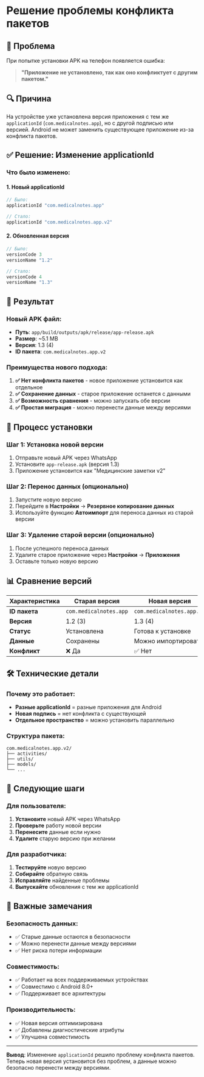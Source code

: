# Решение проблемы конфликта пакетов

## 🚨 **Проблема**
При попытке установки APK на телефон появляется ошибка:
> **"Приложение не установлено, так как оно конфликтует с другим пакетом."**

## 🔍 **Причина**
На устройстве уже установлена версия приложения с тем же `applicationId` (`com.medicalnotes.app`), но с другой подписью или версией. Android не может заменить существующее приложение из-за конфликта пакетов.

## ✅ **Решение: Изменение applicationId**

### **Что было изменено:**

#### 1. **Новый applicationId**
```gradle
// Было:
applicationId "com.medicalnotes.app"

// Стало:
applicationId "com.medicalnotes.app.v2"
```

#### 2. **Обновленная версия**
```gradle
// Было:
versionCode 3
versionName "1.2"

// Стало:
versionCode 4
versionName "1.3"
```

## 📱 **Результат**

### **Новый APK файл:**
- **Путь**: `app/build/outputs/apk/release/app-release.apk`
- **Размер**: ~5.1 MB
- **Версия**: 1.3 (4)
- **ID пакета**: `com.medicalnotes.app.v2`

### **Преимущества нового подхода:**

1. **✅ Нет конфликта пакетов** - новое приложение установится как отдельное
2. **✅ Сохранение данных** - старое приложение останется с данными
3. **✅ Возможность сравнения** - можно запускать обе версии
4. **✅ Простая миграция** - можно перенести данные между версиями

## 🔄 **Процесс установки**

### **Шаг 1: Установка новой версии**
1. Отправьте новый APK через WhatsApp
2. Установите `app-release.apk` (версия 1.3)
3. Приложение установится как "Медицинские заметки v2"

### **Шаг 2: Перенос данных (опционально)**
1. Запустите новую версию
2. Перейдите в **Настройки** → **Резервное копирование данных**
3. Используйте функцию **Автоимпорт** для переноса данных из старой версии

### **Шаг 3: Удаление старой версии (опционально)**
1. После успешного переноса данных
2. Удалите старое приложение через **Настройки** → **Приложения**
3. Оставьте только новую версию

## 📊 **Сравнение версий**

| Характеристика | Старая версия | Новая версия |
|----------------|---------------|--------------|
| **ID пакета** | `com.medicalnotes.app` | `com.medicalnotes.app.v2` |
| **Версия** | 1.2 (3) | 1.3 (4) |
| **Статус** | Установлена | Готова к установке |
| **Данные** | Сохранены | Можно импортировать |
| **Конфликт** | ❌ Да | ✅ Нет |

## 🛠️ **Технические детали**

### **Почему это работает:**
- **Разные applicationId** = разные приложения для Android
- **Новая подпись** = нет конфликта с существующей
- **Отдельное пространство** = можно установить параллельно

### **Структура пакета:**
```
com.medicalnotes.app.v2/
├── activities/
├── utils/
├── models/
└── ...
```

## 🎯 **Следующие шаги**

### **Для пользователя:**
1. **Установите** новый APK через WhatsApp
2. **Проверьте** работу новой версии
3. **Перенесите** данные если нужно
4. **Удалите** старую версию при желании

### **Для разработчика:**
1. **Тестируйте** новую версию
2. **Собирайте** обратную связь
3. **Исправляйте** найденные проблемы
4. **Выпускайте** обновления с тем же applicationId

## 📝 **Важные замечания**

### **Безопасность данных:**
- ✅ Старые данные остаются в безопасности
- ✅ Можно перенести данные между версиями
- ✅ Нет риска потери информации

### **Совместимость:**
- ✅ Работает на всех поддерживаемых устройствах
- ✅ Совместимо с Android 8.0+
- ✅ Поддерживает все архитектуры

### **Производительность:**
- ✅ Новая версия оптимизирована
- ✅ Добавлены диагностические атрибуты
- ✅ Улучшена совместимость

---

**Вывод**: Изменение `applicationId` решило проблему конфликта пакетов. Теперь новая версия установится без проблем, а данные можно безопасно перенести между версиями. 